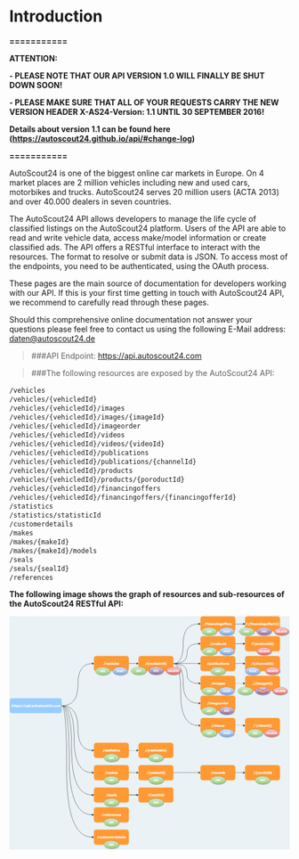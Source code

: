 # Introduction

<p><strong>===========</strong></p>
<p><strong>ATTENTION: </strong></p>
<p><strong>- PLEASE NOTE THAT OUR API VERSION 1.0 WILL FINALLY BE SHUT DOWN SOON!</strong></p>
<p><strong>- PLEASE MAKE SURE THAT ALL OF YOUR REQUESTS CARRY THE NEW VERSION HEADER X-AS24-Version: 1.1 UNTIL 30 SEPTEMBER 2016!</strong></p>
<p><strong>Details about version 1.1 can be found here (<a href="#change-log">https://autoscout24.github.io/api/#change-log</a>)</strong></p>
<p><strong>===========</strong></p>

AutoScout24 is one of the biggest online car markets in Europe. On 4 market places are 2 million vehicles including new and used cars, motorbikes and trucks. AutoScout24 serves 20 million users (ACTA 2013) and over 40.000 dealers in seven countries.

The AutoScout24 API allows developers to manage the life cycle of classified listings on the AutoScout24 platform. Users of the API are able to read and write vehicle data, access make/model information or create classified ads.
The API offers a RESTful interface to interact with the resources. The format to resolve or submit data is JSON. To access most of the endpoints, you need to be authenticated, using the OAuth process.

These pages are the main source of documentation for developers working with our API. If this is your first time getting in touch with AutoScout24 API, we recommend to carefully read through these pages.

Should this comprehensive online documentation not answer your questions please feel free to contact us using the following E-Mail address: <a href="mailto:daten@autoscout24.de?Subject=RESTful%20API%20Access%20Information%20Request" target="_top">daten@autoscout24.de</a>


> ###API Endpoint:
> https://api.autoscout24.com


> ###The following resources are exposed by the AutoScout24 API:

```shell
/vehicles
/vehicles/{vehicledId}
/vehicles/{vehicledId}/images
/vehicles/{vehicledId}/images/{imageId}
/vehicles/{vehicledId}/imageorder
/vehicles/{vehicledId}/videos
/vehicles/{vehicledId}/videos/{videoId}
/vehicles/{vehicledId}/publications
/vehicles/{vehicledId}/publications/{channelId}
/vehicles/{vehicledId}/products
/vehicles/{vehicledId}/products/{poroductId}
/vehicles/{vehicledId}/financingoffers
/vehicles/{vehicledId}/financingoffers/{financingofferId}
/statistics
/statistics/statisticId
/customerdetails
/makes
/makes/{makeId}
/makes/{makeId}/models
/seals
/seals/{sealId}
/references
```

**The following image shows the graph of resources and sub-resources of the AutoScout24 RESTful API:**

![Resources Image][resources]

[resources]: images/resources.png
